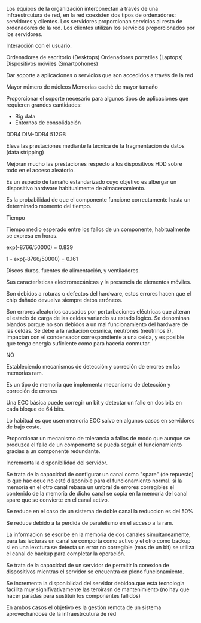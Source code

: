 Los equipos de la organización interconectan a través de una infraestrcutura de red, en la red coexisten dos tipos de ordenadores: servidores y clientes. Los servidores proporcionan servicios al resto de ordenadores de la red. Los clientes utilizan los servicios proporcionados por los servidores.

Interacción con el usuario.

Ordenadores de escritorio (Desktops)
Ordenadores portatiles (Laptops)
Dispositivos móviles (Smartpohones)

Dar soporte a aplicaciones o servicios que son accedidos a través de la red

Mayor número de núcleos
Memorias caché de mayor tamaño

Proporcionar el soporte necesario para algunos tipos de aplicaciones que requieren grandes cantidades:
- Big data
- Entornos de consolidación

DDR4
DIM-DDR4
512GB

Eleva las prestaciones mediante la técnica de la fragmentación de datos (data stripping)

Mejoran mucho las prestaciones respecto a los dispositivos HDD sobre todo en el acceso aleatorio.

Es un espacio de tamaño estandarizado cuyo objetivo es albergar un dispositivo hardware habitualmente de almacenamiento.



Es la probabilidad de que el componente funcione correctamente hasta un determinado momento del tiempo.

Tiempo 

Tiempo medio esperado entre los fallos de un componente, habitualmente se expresa en horas.

exp(-8766/50000) = 0.839

1 - exp(-8766/50000) = 0.161

Discos duros, fuentes de alimentación, y ventiladores.

Sus características electromecánicas y la presencia de elementos móviles.

Son debidos a roturas o defectos del hardware, estos errores hacen que el chip dañado devuelva siempre datos erróneos.

Son errores aleatorios causados por perturbaciones eléctricas que alteran el estado de carga de las celdas variando su estado lógico. Se denominan blandos porque no son debidos a un mal funcionamiento del hardware de las celdas. Se debe a la radiación cósmica, neutrones (neutrinos ?), impactan con el condensador correspondiente a una celda, y es posible que tenga energía suficiente como para hacerla conmutar.

NO

Estableciendo mecanismos de detección y correción de errores en las memorias ram.

Es un tipo de memoria que implementa mecanismo de detección y correción de errores

Una ECC básica puede corregir un bit y detectar un fallo en dos bits en cada bloque de 64 bits.

Lo habitual es que usen memoria ECC salvo en algunos casos en servidores de bajo coste.

Proporcionar un mecanismo de tolerancia a fallos de modo que aunque se produzca el fallo de un componente se pueda seguir el funcionamiento gracias a un componente redundante.

Incrementa la disponibilidad del servidor.

Se trata de la capacidad de configurar un canal como "spare" (de repuesto) lo que hac eque no esté disponible para el funcionamiento normal. si la memoria en el otro canal rebasa un umbral de errores corregibles el contenido de la memoria de dicho canal se copia en la memoria del canal spare que se convierte en el canal activo.

Se reduce en el caso de un sistema de doble canal la reduccion es del 50%

Se reduce debido a la perdida de paralelismo en el acceso a la ram.

La informacion se escribe en la memoria de dos canales simultaneamente, para las lecturas un canal se comporta como activo y el otro como backup si en una lexctura se detecta un error no  corregible (mas de un bit) se utiliza el canal de backup para completar la operación.

Se trata de la capacidad de un servidor de permitir la conexion de dispositivos mientras el servidor se encuentra en pleno funcionamiento.

Se incrementa la disponiblidad del servidor debidoa.que esta tecnologia facilita muy signifivativamente las teroirasn de mantenimiento (no hay que hacer paradas para sustituir los componentes fallidos)

En ambos casos el objetivo es la gestión remota de un sistema aprovechándose de la infraestrcutura de red